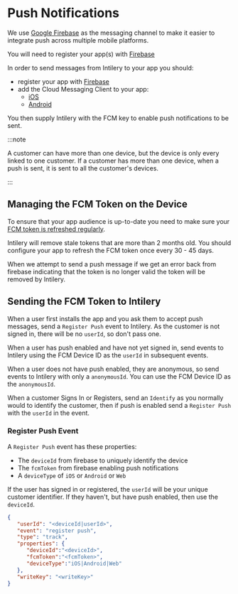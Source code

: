 # Push Notifications

We use [Google Firebase](https://firebase.google.com) as the messaging channel
to make it easier to integrate push across multiple mobile platforms.

You will need to register your app(s) with [Firebase](https://console.firebase.google.com/)

In order to send messages from Intilery to your app you should:
 - register your app with [Firebase](https://console.firebase.google.com/)
 - add the Cloud Messaging Client to your app:
   - [iOS](https://firebase.google.com/docs/cloud-messaging/ios/client)
   - [Android](https://firebase.google.com/docs/cloud-messaging/android/client)

You then supply Intilery with the FCM key to enable push notifications to be sent.

:::note

A customer can have more than one device, but the device is only every linked to
one customer. If a customer has more than one device, when a push is sent, it is
sent to all the customer's devices.

:::

## Managing the FCM Token on the Device

To ensure that your app audience is up-to-date you need to make sure your [FCM
token is refreshed regularly](https://firebase.google.com/docs/cloud-messaging/manage-tokens#ensuring-registration-token-freshness).

Intilery will remove stale tokens that are more than 2 months old.
You should configure your app to refresh the FCM token once every 30 - 45 days.

When we attempt to send a push message if we get an error back from firebase
indicating that the token is no longer valid the token will be removed by Intilery.

## Sending the FCM Token to Intilery

When a user first installs the app and you ask them to accept push messages, 
send a `Register Push` event to Intilery. As the customer is not signed in, there
will be no `userId`, so don't pass one.

When a user has push enabled and have not yet signed in,  send
events to Intilery using the FCM Device ID as the `userId` in subsequent events.

When a user does not have push enabled, they are anonymous, so send events
to Intilery with only a `anonymousId`. You can use the FCM Device ID as the
`anonymousId`.

When a customer Signs In or Registers, send an `Identify` as you normally would
to identify the customer, then if push is enabled send a `Register Push` with the
`userId` in the event.

### Register Push Event

A `Register Push` event has these properties:
  * The `deviceId` from firebase to uniquely identify the device
  * The `fcmToken` from firebase enabling push notifications
  * A `deviceType` of `iOS` or `Android` or `Web`

If the user has signed in or registered, the `userId` will be your unique customer
identifier. If they haven't, but have push enabled, then use the `deviceId`.

```json
{
   "userId": "<deviceId|userId>",
   "event": "register push",
   "type": "track",
   "properties": {
      "deviceId":"<deviceId>",
      "fcmToken":"<fcmToken>",
      "deviceType":"iOS|Android|Web"
   },
   "writeKey": "<writeKey>"
}
```



